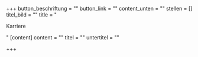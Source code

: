 +++
button_beschriftung = ""
button_link = ""
content_unten = ""
stellen = []
titel_bild = ""
title = "<p>Karriere</p>"
[content]
content = ""
titel = ""
untertitel = ""

+++
